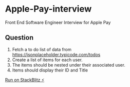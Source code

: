 # Apple-Pay-interview

Front End Software Engineer Interview for Apple Pay

## Question

1. Fetch a to do list of data from https://jsonplaceholder.typicode.com/todos
2. Create a list of items for each user.
3. The items should be nested under their associated user.
4. Items should display their ID and Title

[Run on StackBlitz ⚡️](https://stackblitz.com/edit/apple-pay-interview)
